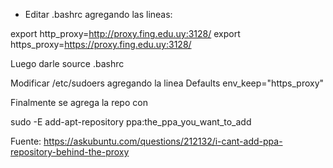 - Editar .bashrc agregando las lineas:

export http_proxy=http://proxy.fing.edu.uy:3128/
export https_proxy=https://proxy.fing.edu.uy:3128/

Luego darle source .bashrc

Modificar /etc/sudoers agregando la linea Defaults env_keep="https_proxy"

Finalmente se agrega la repo con

sudo -E add-apt-repository ppa:the_ppa_you_want_to_add


Fuente: https://askubuntu.com/questions/212132/i-cant-add-ppa-repository-behind-the-proxy
